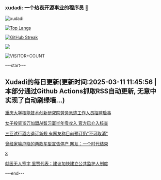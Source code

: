 ### xudadi: 一个热衷开源事业的程序员 👋

![xudadi](https://github-readme-stats-git-masterorgs-github-readme-stats-team.vercel.app/api?username=xudadi)

[![Top Langs](https://github-readme-stats.vercel.app/api/top-langs/?username=xudadi)](https://github.com/anuraghazra/github-readme-stats)

[![GitHub Streak](https://streak-stats.demolab.com?user=xudadi&locale=zh_Hans)](https://git.io/streak-stats)

![](https://raw.githubusercontent.com/xudadi/xudadi/main/assets/github-contribution-grid-snake.svg)

![VISITOR+COUNT](https://komarev.com/ghpvc/?username=xudadi&label=VISITOR+COUNT)


---start---

## Xudadi的每日更新(更新时间:2025-03-11 11:45:56 | 本部分通过Github Actions抓取RSS自动更新, 无意中实现了自动刷绿墙...)

[重庆大学核能技术创新研究院劳务派遣工作人员招聘启事](https://www.gongkaoleida.com/article/2315893)

[女子投资19万加盟AI智习室半年零收入 官方已介入核查](https://m.163.com/news/article/JQAMOHJF05561G0D.html)

[三亚试行酒店退订新规 有网友称目前预订仍"不可取消"](https://m.163.com/news/article/JQAPL8A30512D3VJ.html)

[曾经家喻户晓的两款车型宣告停产 网友：一个时代结束](https://m.163.com/news/article/JQ9M30OQ0530JPVV.html)

[3](https://m.163.com/touch/news/sub/domestic)

[就医无人签字 里赞代表：建议加快建立公共监护人制度](https://m.163.com/news/article/JQACH30K051492T3.html)

---end---
